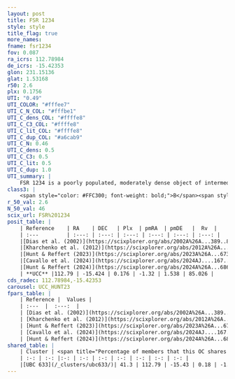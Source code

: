 ```yaml
---
layout: post
title: FSR 1234
style: style
title_flag: true
more_names: 
fname: fsr1234
fov: 0.087
ra_icrs: 112.78984
de_icrs: -15.42353
glon: 231.15136
glat: 1.53168
r50: 2.6
plx: 0.1756
UTI: "0.49"
UTI_COLOR: "#fffee7"
UTI_C_N_COL: "#fffbe1"
UTI_C_dens_COL: "#ffffe8"
UTI_C_C3_COL: "#ffffe8"
UTI_C_lit_COL: "#ffffe8"
UTI_C_dup_COL: "#a6cab9"
UTI_C_N: 0.46
UTI_C_dens: 0.5
UTI_C_C3: 0.5
UTI_C_lit: 0.5
UTI_C_dup: 1.0
UTI_summary: |
    FSR 1234 is a poorly populated, moderately dense object of intermediate C3 quality. It is moderately studied in the literature. This object shares a moderate percentage of members with a later reported entry.
class3: |
    <span style="color: #FFC300; font-weight: bold;">B</span><span style="color: #FFC300; font-weight: bold;">B</span>
r_50_val: 2.6
N_50_val: 46
scix_url: FSR%201234
posit_table: |
    | Reference    | RA    | DEC   | Plx  | pmRA  | pmDE   |  Rv  |
    | :---         | :---: | :---: | :---: | :---: | :---: | :---: |
    |[Dias et al. (2002)](https://scixplorer.org/abs/2002A%26A...389..871D) | 112.792 | -15.429 | -- | -2.04 | 0.98 | -- |
    |[Kharchenko et al. (2012)](https://scixplorer.org/abs/2012A%26A...543A.156K) | 112.796 | -15.428 | -- | -4.52 | 5.49 | -- |
    |[Hunt & Reffert (2023)](https://scixplorer.org/abs/2023A%26A...673A.114H) | 112.784 | -15.437 | 0.182 | -1.324 | 1.534 | -- |
    |[Cavallo et al. (2024)](https://scixplorer.org/abs/2024AJ....167...12C) | 112.781 | -15.447 | 0.183 | -- | -- | -- |
    |[Hunt & Reffert (2024)](https://scixplorer.org/abs/2024A%26A...686A..42H) | 112.784 | -15.437 | 0.182 | -1.324 | 1.534 | -- |
    | **UCC** |112.79 | -15.424 | 0.176 | -1.32 | 1.538 | 85.026 | 
cds_radec: 112.78984,-15.42353
carousel: UCC_HUNT23
fpars_table: |
    | Reference |  Values |
    | :---  |  :---:  |
    | [Dias et al. (2002)](https://scixplorer.org/abs/2002A%26A...389..871D) | `E(B-V)=0.437, Dist=1706.0, Age=8.44` |
    | [Kharchenko et al. (2012)](https://scixplorer.org/abs/2012A%26A...543A.156K) | `e_bv=0.437, distance=1706, log_age=8.44` |
    | [Hunt & Reffert (2023)](https://scixplorer.org/abs/2023A%26A...673A.114H) | `AV50=2.199, diffAV50=0.591, MOD50=13.366, logAge50=7.489` |
    | [Cavallo et al. (2024)](https://scixplorer.org/abs/2024AJ....167...12C) | `AV50=1.78, dMod50=12.68, logAge50=7.93, [Fe/H]50=0.01` |
    | [Hunt & Reffert (2024)](https://scixplorer.org/abs/2024A%26A...686A..42H) | `MassJ=267.375` |
shared_table: |
    | Cluster | <span title="Percentage of members that this OC shares with the ones listed">%</span>   | RA   | DEC   | Plx   | pmRA  | pmDE  | Rv | UTI |
    | :-: | :-: |:-: | :-: | :-: | :-: | :-: | :-: | :-: |
    |[UBC 633](/_clusters/ubc633/)| 41.3 | 112.79 | -15.43 | 0.18 | -1.35 | 1.5 | 85.03 |0.08 |
---
```


